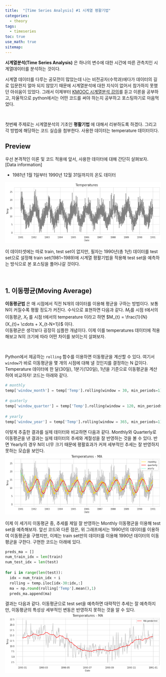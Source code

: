 ```yaml
---
title:  "[Time Series Analysis] #1 시계열 평활기법"
categories:
  - theory
tags:
  - timeseries
toc: true
use_math: true
sitemap: 
---
```


**시계열분석(Time Series Analysis)** 은 하나의 변수에 대한 시간에 따른 관측치인 시계열데이터를 분석하는 것이다. 

시계열 데이터를 다루는 공모전이 많았는데 나는 비전공자(수학과)에다가 데이터의 길로 입문한지 얼마 되지 않았기 때문에 시계열분석에 대한 지식이 없어서 참가하지 못했던 아쉬움이 있었다.
그래서 이제부터 [KMOOC 시계열분석 강의]를 듣고 이론을 공부하고, 자율적으로 python에서는 어떤 코드를 써야 하는지 공부하고 포스팅하기로 마음먹었다. <br>

<br>

첫번째 주제로는 시계열분석의 기초인 **평활기법** 에 대해서 리뷰하도록 하겠다. 그리고 각 방법에 해당하는 코드 실습을 첨부한다. 사용한 데이터는 temperature 데이터이다.

## Preview
우선 본격적인 이론 및 코드 적용에 앞서, 사용한 데이터에 대해 간단히 살펴보자. <br>
[Data information]
 + 1981년 1월 1일부터 1990년 12월 31일까지의 온도 데이터

![data](/assets/data.png)

이 데이터셋에는 따로 train, test set이 없지만, 필자는 1990년(총 1년) 데이터를 test set으로 설정해 train set(1981~1989)에 시계열 평활기법을 적용해 test set을 예측하는 방식으로 본 포스팅을
풀어나갈 것이다.

<br>

## 1. 이동평균(Moving Average)
**이동평균법** 은 매 시점에서 직전 N개의 데이터를 이용해 평균을 구하는 방법이다. 보통 N이 커질수록 평활 정도가 커진다. 
수식으로 표현하면 다음과 같다. $M_{t}$를 시점 t에서의 이동평균, $X_{t}$ 를 시점 t에서의 temperature 이라고 하면 $M_{t} = \frac{1}{N}(X_{t}+ \cdots + X_{t-N+1})$ 이다.
<br>
이동평균은 생각보다 굉장히 심플한 개념이다. 이제 이를 temperatures 데이터에 적용해보고 N의 크기에 따라 어떤 차이를 보이는지 살펴보자.

<br>

Python에서 제공하는 `rolling` 함수를 이용하면 이동평균을 계산할 수 있다. 여기서 `window`가 바로 이동평균을 몇 개의 시점에 대해 낼 것인지를 결정하는 N 값이다. Temperature 데이터에
한 달(30일), 1분기(120일), 1년을 기준으로 이동평균을 계산하여 비교하자! 코드는 아래와 같다.
```python
# monthly
temp['window_month'] = temp['Temp'].rolling(window = 30, min_periods=1).mean()

# quaterly
temp['window_quarter'] = temp['Temp'].rolling(window = 120, min_periods=1).mean()

# yearly
temp['window_year'] = temp['Temp'].rolling(window = 365, min_periods=1).mean()
```

이렇게 추출한 결과를 실제 데이터와 비교하면 다음과 같다. Monthly와 Quarterly로 이동평균을 낸 결과는 실제 데이터의 추세와 계절성을 잘 반영하는 것을 볼 수 있다. 반면 Yearly의 경우 N이 너무 크기 때문에 평활효과가 커져 세부적인 추세는 잘 반영하지 못하는 모습을 보인다.
![data](/assets/rolling.png)

이제 이 세가지 이동평균 중, 추세를 제일 잘 반영하는 Monthly 이동평균을 이용해 test set을 예측해보자. 앞선 코드와 다른 점은, 위 그래프에서는 1990년의 데이터를 이용하여 이동평균을 구했지만,
이제는 train set만의 데이터를 이용해 1990년 데이터의 이동평균을 구한다. 구현한 코드는 아래에 있다.
```python
preds_ma = []
num_train_idx = len(train)
num_test_idx = len(test)

for i in range(len(test)):
  idx = num_train_idx + i
  rolling = temp.iloc[idx-30:idx,:]
  ma = np.round(rolling['Temp'].mean(),1)
  preds_ma.append(ma)
```
결과는 다음과 같다. 이동평균으로 test set을 예측하면 대략적인 추세는 잘 예측하지만, 이동평균의 특성상 세부적인 변동은 반영하지 못하는 것을 알 수 있다.
![data](/assets/pred_ma.png)

[KMOOC 시계열분석 강의]: http://www.kmooc.kr/courses/course-v1:POSTECHk+IMEN677+2020_2/about
